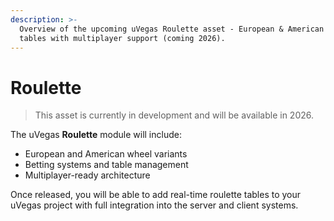```yaml
---
description: >-
  Overview of the upcoming uVegas Roulette asset - European & American roulette
  tables with multiplayer support (coming 2026).
---
```


# Roulette

> This asset is currently in development and will be available in 2026.

The uVegas **Roulette** module will include:

* European and American wheel variants
* Betting systems and table management
* Multiplayer-ready architecture

Once released, you will be able to add real-time roulette tables to your uVegas project with full integration into the server and client systems.
